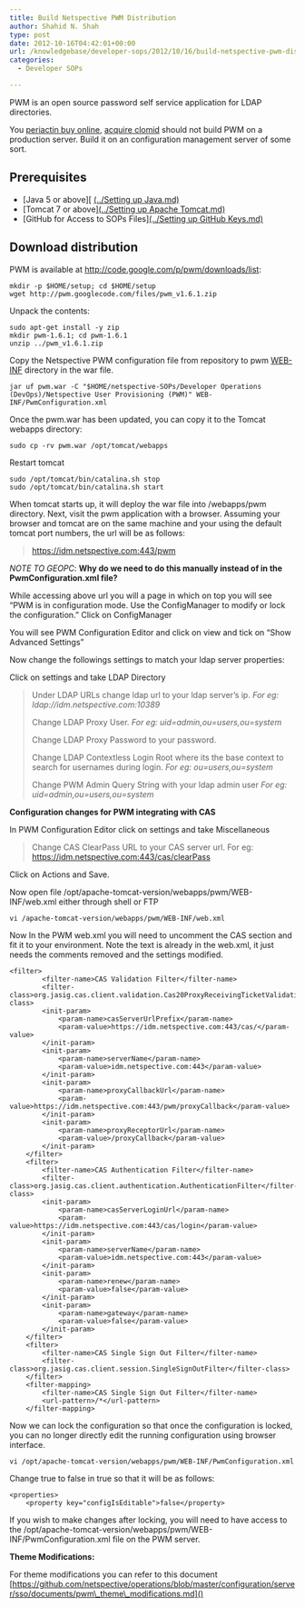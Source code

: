 ```yaml
---
title: Build Netspective PWM Distribution
author: Shahid N. Shah
type: post
date: 2012-10-16T04:42:01+00:00
url: /knowledgebase/developer-sops/2012/10/16/build-netspective-pwm-distribution/
categories:
  - Developer SOPs

---
```

PWM is an open source password self service application for LDAP directories.
  
You [periactin buy online][1], [acquire clomid][2] should not build PWM on a production server. Build it on an configuration management server of some sort.

## Prerequisites

  * [Java 5 or above][ [(../Setting up Java.md)][3]
  * [Tomcat 7 or above][(../Setting up Apache Tomcat.md)][4]
  * [GitHub for Access to SOPs Files][(../Setting up GitHub Keys.md)][5]

## Download distribution

PWM is available at http://code.google.com/p/pwm/downloads/list:

    mkdir -p $HOME/setup; cd $HOME/setup
    wget http://pwm.googlecode.com/files/pwm_v1.6.1.zip
    

Unpack the contents:

    sudo apt-get install -y zip
    mkdir pwm-1.6.1; cd pwm-1.6.1
    unzip ../pwm_v1.6.1.zip
    

Copy the Netspective PWM configuration file from repository to pwm [WEB-INF][6] directory in the war file.

    jar uf pwm.war -C "$HOME/netspective-SOPs/Developer Operations (DevOps)/Netspective User Provisioning (PWM)" WEB-INF/PwmConfiguration.xml
    

Once the pwm.war has been updated, you can copy it to the Tomcat webapps directory:

    sudo cp -rv pwm.war /opt/tomcat/webapps
    

Restart tomcat

    sudo /opt/tomcat/bin/catalina.sh stop
    sudo /opt/tomcat/bin/catalina.sh start
    

When tomcat starts up, it will deploy the war file into /webapps/pwm directory. Next, visit the pwm application with a browser. Assuming your browser and tomcat are on the same machine and your using the default tomcat port numbers, the url will be as follows:

> https://idm.netspective.com:443/pwm 

_NOTE TO GEOPC_: **Why do we need to do this manually instead of in the PwmConfiguration.xml file?**

While accessing above url you will a page in which on top you will see &#8220;PWM is in configuration mode. Use the ConfigManager to modify or lock the configuration.&#8221; Click on ConfigManager

You will see PWM Configuration Editor and click on view and tick on &#8220;Show Advanced Settings&#8221;

Now change the followings settings to match your ldap server properties:

Click on settings and take LDAP Directory

> Under LDAP URLs change ldap url to your ldap server&#8217;s ip. _For eg: ldap://idm.netspective.com:10389_
> 
> Change LDAP Proxy User. _For eg: uid=admin,ou=users,ou=system_
> 
> Change LDAP Proxy Password to your password.
> 
> Change LDAP Contextless Login Root where its the base context to search for usernames during login. _For eg: ou=users,ou=system_
> 
> Change PWM Admin Query String with your ldap admin user _For eg: uid=admin,ou=users,ou=system_ 

**Configuration changes for PWM integrating with CAS**

In PWM Configuration Editor click on settings and take Miscellaneous

> Change CAS ClearPass URL to your CAS server url. For eg: https://idm.netspective.com:443/cas/clearPass 

Click on Actions and Save.

Now open file /opt/apache-tomcat-version/webapps/pwm/WEB-INF/web.xml either through shell or FTP

    vi /apache-tomcat-version/webapps/pwm/WEB-INF/web.xml
    

Now In the PWM web.xml you will need to uncomment the CAS section and fit it to your environment. Note the text is already in the web.xml, it just needs the comments removed and the settings modified.

    <filter>
            <filter-name>CAS Validation Filter</filter-name>
            <filter-class>org.jasig.cas.client.validation.Cas20ProxyReceivingTicketValidationFilter</filter-class>
            <init-param>
                <param-name>casServerUrlPrefix</param-name>
                <param-value>https://idm.netspective.com:443/cas/</param-value>
            </init-param>
            <init-param>
                <param-name>serverName</param-name>
                <param-value>idm.netspective.com:443</param-value>
            </init-param>
            <init-param>
                <param-name>proxyCallbackUrl</param-name>
                <param-value>https://idm.netspective.com:443/pwm/proxyCallback</param-value>
            </init-param>
            <init-param>
                <param-name>proxyReceptorUrl</param-name>
                <param-value>/proxyCallback</param-value>
            </init-param>
        </filter>
        <filter>
            <filter-name>CAS Authentication Filter</filter-name>
            <filter-class>org.jasig.cas.client.authentication.AuthenticationFilter</filter-class>
            <init-param>
                <param-name>casServerLoginUrl</param-name>
                <param-value>https://idm.netspective.com:443/cas/login</param-value>
            </init-param>
            <init-param>
                <param-name>serverName</param-name>
                <param-value>idm.netspective.com:443</param-value>
            </init-param>
            <init-param>
                <param-name>renew</param-name>
                <param-value>false</param-value>
            </init-param>
            <init-param>
                <param-name>gateway</param-name>
                <param-value>false</param-value>
            </init-param>
        </filter>
        <filter>
            <filter-name>CAS Single Sign Out Filter</filter-name>
            <filter-class>org.jasig.cas.client.session.SingleSignOutFilter</filter-class>
        </filter>
        <filter-mapping>
            <filter-name>CAS Single Sign Out Filter</filter-name>
            <url-pattern>/*</url-pattern>
        </filter-mapping>
    

Now we can lock the configuration so that once the configuration is locked, you can no longer directly edit the running configuration using browser interface.

    vi /opt/apache-tomcat-version/webapps/pwm/WEB-INF/PwmConfiguration.xml
    

Change true to false in <property key="configIsEditable">true</property> so that it will be as follows:

    <properties>
        <property key="configIsEditable">false</property>
    

If you wish to make changes after locking, you will need to have access to the /opt/apache-tomcat-version/webapps/pwm/WEB-INF/PwmConfiguration.xml file on the PWM server.

**Theme Modifications:**

For theme modifications you can refer to this document [https://github.com/netspective/operations/blob/master/configuration/server/sso/documents/pwm\_theme\_modifications.md]()

 [1]: https://pills24h.com/buy-periactin-cyproheptadine-online-without-prescription/
 [2]: http://prestige-pharmacy.com/buy-clomid-online/
 [3]: https://www.netspective.com/knowledgebase/it-infrastructure-sops/2012/09/25/setting-up-java/
 [4]: https://www.netspective.com/knowledgebase/it-infrastructure-sops/2012/09/25/setting-up-apache-tomcat/
 [5]: https://www.netspective.com/knowledgebase/it-infrastructure-sops/2012/09/25/setting-up-github-keys/
 [6]: https://www.netspective.com/wp-content/uploads/2012/10/WEB-INF.rar